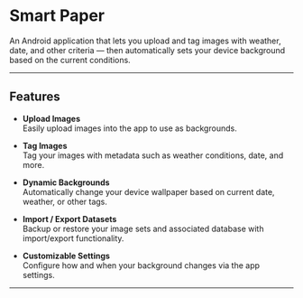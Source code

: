 # Smart Paper

An Android application that lets you upload and tag images with weather, date, and other criteria — then automatically sets your device background based on the current conditions.

---

## Features

- **Upload Images**  
  Easily upload images into the app to use as backgrounds.

- **Tag Images**  
  Tag your images with metadata such as weather conditions, date, and more.

- **Dynamic Backgrounds**  
  Automatically change your device wallpaper based on current date, weather, or other tags.

- **Import / Export Datasets**  
  Backup or restore your image sets and associated database with import/export functionality.

- **Customizable Settings**  
  Configure how and when your background changes via the app settings.

---
